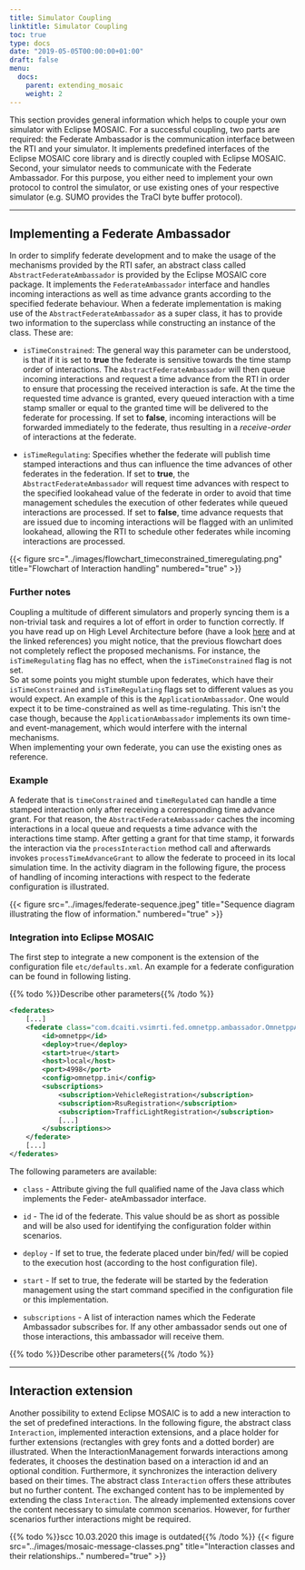 ```yaml
---
title: Simulator Coupling
linktitle: Simulator Coupling
toc: true
type: docs
date: "2019-05-05T00:00:00+01:00"
draft: false
menu:
  docs:
    parent: extending_mosaic
    weight: 2
---
```


This section provides general information which helps to couple your own simulator with Eclipse MOSAIC. For a
successful coupling, two parts are required: the Federate Ambassador is the communication interface
between the RTI and your simulator. It implements predefined interfaces of the Eclipse MOSAIC core library
and is directly coupled with Eclipse MOSAIC. Second, your simulator needs to communicate with the Federate
Ambassador. For this purpose, you either need to implement your own protocol to control the simulator,
or use existing ones of your respective simulator (e.g. SUMO provides the TraCI byte buffer protocol).

---

## Implementing a Federate Ambassador
In order to simplify federate development and to make the usage of the mechanisms provided by the RTI
safer, an abstract class called `AbstractFederateAmbassador` is provided by the Eclipse MOSAIC core package.
It implements the `FederateAmbassador` interface and handles incoming interactions as well as time
advance grants according to the specified federate behaviour. When a federate implementation is making
use of the `AbstractFederateAmbassador` as a super class, it has to provide two information to the
superclass while constructing an instance of the class. These are:

* `isTimeConstrained`: The general way this parameter can be understood, is that if it is set to **true** 
the federate is sensitive towards the time stamp order of interactions. The `AbstractFederateAmbassador`
will then queue incoming interactions and request a time advance from the RTI in order to ensure that 
processing the received interaction is safe. At the time the requested time advance is granted, every 
queued interaction with a time stamp smaller or equal to the granted time will be delivered to the 
federate for processing. If set to **false**, incoming interactions will be forwarded immediately to 
the federate, thus resulting in a *receive-order* of interactions at the federate.

* `isTimeRegulating`: Specifies whether the federate will publish time stamped interactions and
thus can influence the time advances of other federates in the federation. If set to **true**, the `AbstractFederateAmbassador` 
will request time advances with respect to the specified lookahead
value of the federate in order to avoid that time management schedules the execution of other
federates while queued interactions are processed. If set to **false**, time advance requests that are
issued due to incoming interactions will be flagged with an unlimited lookahead, allowing the RTI to
schedule other federates while incoming interactions are processed.

{{< figure src="../images/flowchart_timeconstrained_timeregulating.png" title="Flowchart of Interaction handling" numbered="true" >}}

### Further notes
Coupling a multitude of different simulators and properly syncing them is a non-trivial task and requires a lot of effort in order to
function correctly. If you have read up on High Level Architecture before 
(have a look [here](https://en.wikipedia.org/wiki/High_Level_Architecture) and at the linked references) you might notice, that the 
previous flowchart does not completely reflect the proposed mechanisms. For instance, the `isTimeRegulating` flag has no effect, when the `isTimeConstrained`
flag is not set.  
So at some points you might stumble upon federates, which have their `isTimeConstrained` and `isTimeRegulating` flags set to different
values as you would expect. An example of this is the `ApplicationAmbassador`. One would expect it to be time-constrained as well as
time-regulating. This isn't the case though, because the `ApplicationAmbassador` implements its own time- and event-management,
which would interfere with the internal mechanisms.  
When implementing your own federate, you can use the existing ones as reference.

### Example
A federate that is `timeConstrained` and `timeRegulated` can handle a time stamped interaction
only after receiving a corresponding time advance grant. For that reason, the `AbstractFederateAmbassador`
caches the incoming interactions in a local queue and requests a time advance with the interactions
time stamp. After getting a grant for that time stamp, it forwards the interaction via the `processInteraction`
method call and afterwards invokes `processTimeAdvanceGrant` to allow the federate to proceed in its
local simulation time. In the activity diagram in the following figure, the process of handling of incoming interactions
with respect to the federate configuration is illustrated.

{{< figure src="../images/federate-sequence.jpeg" title="Sequence diagram illustrating the flow of information." numbered="true" >}}

### Integration into Eclipse MOSAIC

The first step to integrate a new component is the extension of the configuration file `etc/defaults.xml`.
An example for a federate configuration can be found in following listing.

{{% todo %}}Describe other parameters{{% /todo %}}

```xml
<federates>
    [...]
    <federate class="com.dcaiti.vsimrti.fed.omnetpp.ambassador.OmnetppAmbassador">
        <id>omnetpp</id>
        <deploy>true</deploy>
        <start>true</start>
        <host>local</host>
        <port>4998</port>
        <config>omnetpp.ini</config>
        <subscriptions>
            <subscription>VehicleRegistration</subscription>
            <subscription>RsuRegistration</subscription>
            <subscription>TrafficLightRegistration</subscription>
            [...]
        </subscriptions>>
    </federate>
    [...]
</federates>
```

The following parameters are available:

* `class` - Attribute giving the full qualified name of the Java class which implements the Feder-
ateAmbassador interface.

* `id` - The id of the federate. This value should be as short as possible and will be also used for
identifying the configuration folder within scenarios.

* `deploy` - If set to true, the federate placed under bin/fed/<id> will be copied to the execution
host (according to the host configuration file).

* `start` - If set to true, the federate will be started by the federation management using the start
command specified in the configuration file or this implementation.

* `subscriptions` - A list of interaction names which the Federate Ambassador subscribes for. If any other
ambassador sends out one of those interactions, this ambassador will receive them.

{{% todo %}}Describe other parameters{{% /todo %}}

---

## Interaction extension

Another possibility to extend Eclipse MOSAIC is to add a new interaction to the set of predefined interactions. In the following
figure, the abstract class `Interaction`, implemented interaction extensions, and a place holder for further
extensions (rectangles with grey fonts and a dotted border) are illustrated. When the InteractionManagement
forwards interactions among federates, it chooses the destination based on a interaction id and
an optional condition. Furthermore, it synchronizes the interaction delivery based on their times. The
abstract class `Interaction` offers these attributes but no further content. The exchanged content has to be
implemented by extending the class `Interaction`. The already implemented extensions cover the content
necessary to simulate common scenarios. However, for further scenarios further interactions might be
required.

{{% todo %}}scc 10.03.2020 this image is outdated{{% /todo %}}
{{< figure src="../images/mosaic-message-classes.png" title="Interaction classes and their relationships.." numbered="true" >}}
